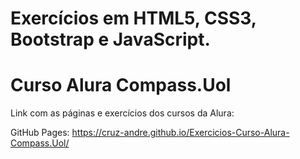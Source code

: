 # Exercícios em HTML5, CSS3, Bootstrap e JavaScript. 
# Curso Alura Compass.Uol

Link com as páginas e exercícios dos cursos da Alura:

GitHub Pages: https://cruz-andre.github.io/Exercicios-Curso-Alura-Compass.Uol/

